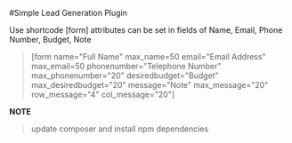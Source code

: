 #Simple Lead Generation Plugin

Use shortcode [form] attributes can be set in fields of Name, Email, Phone Number, Budget, Note 

> [form name="Full Name" max_name=50 email="Email Address" max_email=50 phonenumber="Telephone Number" max_phonenumber="20" desiredbudget="Budget" max_desiredbudget="20" message="Note" max_message="20" row_message="4" col_message="20"]


**NOTE**

> update composer and install npm dependencies